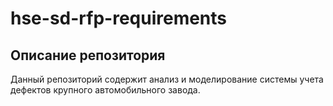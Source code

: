 # hse-sd-rfp-requirements

## Описание репозитория

Данный репозиторий содержит анализ и моделирование системы учета дефектов крупного автомобильного завода.